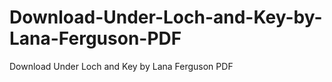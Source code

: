 # Download-Under-Loch-and-Key-by-Lana-Ferguson-PDF
Download Under Loch and Key by Lana Ferguson PDF
